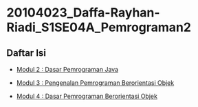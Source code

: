 # 20104023_Daffa-Rayhan-Riadi_S1SE04A_Pemrograman2
## Daftar Isi

* [Modul 2 : Dasar Pemrograman Java](https://github.com/Daffarr/20104023_Daffa-Rayhan-Riadi_S1SE04A_Pemrograman2/tree/modul2)

* [Modul 3 : Pengenalan Pemrograman Berorientasi Objek](https://github.com/Daffarr/20104023_Daffa-Rayhan-Riadi_S1SE04A_Pemrograman2/tree/modul3)

* [Modul 4 : Dasar Pemrograman Berorientasi Objek](https://github.com/Daffarr/20104023_Daffa-Rayhan-Riadi_S1SE04A_Pemrograman2/tree/modul4)

